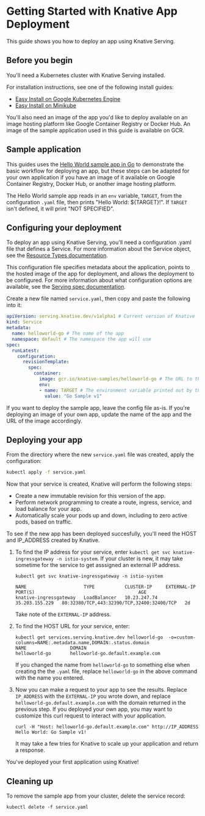 # Getting Started with Knative App Deployment

This guide shows you how to deploy an app using Knative Serving.

## Before you begin

You'll need a Kubernetes cluster with Knative Serving installed.

For installation instructions, see one of the following install guides:
* [Easy Install on Google Kubernetes Engine](Knative-with-GKE.md)
* [Easy Install on Minikube](Knative-with-Minikube.md)

You'll also need an image of the app you'd like to deploy available on an
image hosting platform like Google Container Registry or Docker Hub. An image of
the sample application used in this guide is available on GCR.

## Sample application

This guides uses the
[Hello World sample app in Go](../serving/samples/helloworld-go) to demonstrate
the basic workflow for deploying an app, but these steps can be adapted for your
own application if you have an image of it available on Google Container
Registry, Docker Hub, or another image hosting platform.

The Hello World sample app reads in an `env` variable, `TARGET`, from the
configuration `.yaml` file, then prints "Hello World: ${TARGET}!". If `TARGET`
isn't defined, it will print "NOT SPECIFIED".

## Configuring your deployment

To deploy an app using Knative Serving, you'll need a configuration .yaml file
that defines a Service. For more information about the Service object, see the
[Resource Types documentation](https://github.com/knative/serving/blob/master/docs/spec/overview.md#service).

This configuration file specifies metadata about the application, points to the
hosted image of the app for deployment, and allows the deployment to be
configured. For more information about what configuration options are available,
see the
[Serving spec documentation](https://github.com/knative/serving/blob/master/docs/spec/spec.md).

Create a new file named `service.yaml`, then copy and paste the following into it:

```yaml
apiVersion: serving.knative.dev/v1alpha1 # Current version of Knative
kind: Service
metadata:
  name: helloworld-go # The name of the app
  namespace: default # The namespace the app will use
spec:
  runLatest:
    configuration:
      revisionTemplate:
        spec:
          container:
            image: gcr.io/knative-samples/helloworld-go # The URL to the hosted image of the app
            env:
            - name: TARGET # The environment variable printed out by the sample app
              value: "Go Sample v1"
```

If you want to deploy the sample app, leave the config file as-is. If you're
deploying an image of your own app, update the name of the app and the URL of
the image accordingly.

## Deploying your app

From the directory where the new `service.yaml` file was created, apply the configuration:
```bash
kubectl apply -f service.yaml
```

Now that your service is created, Knative will perform the following steps:
   * Create a new immutable revision for this version of the app.
   * Perform network programming to create a route, ingress, service, and load
     balance for your app.
   * Automatically scale your pods up and down, including to zero active pods,
     based on traffic.

To see if the new app has been deployed succesfully, you'll need the HOST and
IP_ADDRESS created by Knative.

1. To find the IP address for your service, enter
   `kubectl get svc knative-ingressgateway -n istio-system`. If your cluster is
   new, it may take sometime for the service to get asssigned an external IP address.

    ```shell
    kubectl get svc knative-ingressgateway -n istio-system

    NAME                     TYPE           CLUSTER-IP     EXTERNAL-IP      PORT(S)                                      AGE
    knative-ingressgateway   LoadBalancer   10.23.247.74   35.203.155.229   80:32380/TCP,443:32390/TCP,32400:32400/TCP   2d

    ```
    Take note of the `EXTERNAL-IP` address.

1. To find the HOST URL for your service, enter:

    ```shell
    kubectl get services.serving.knative.dev helloworld-go  -o=custom-columns=NAME:.metadata.name,DOMAIN:.status.domain
    NAME                DOMAIN
    helloworld-go       helloworld-go.default.example.com
    ```
    If you changed the name from `helloworld-go` to something else when creating
    the the `.yaml` file, replace `helloworld-go` in the above command with the
    name you entered.

1. Now you can make a request to your app to see the results. Replace
   `IP_ADDRESS` with the `EXTERNAL-IP` you wrote down, and replace
   `helloworld-go.default.example.com` with the domain returned in the previous
   step. If you deployed your own app, you may want to customize this curl
   request to interact with your application.

    ```shell
    curl -H "Host: helloworld-go.default.example.com" http://IP_ADDRESS
    Hello World: Go Sample v1!
    ```
    It may take a few tries for Knative to scale up your application and return
    a response.

You've deployed your first application using Knative!

## Cleaning up

To remove the sample app from your cluster, delete the service record:

```shell
kubectl delete -f service.yaml
```